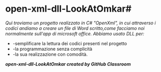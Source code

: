 # open-xml-dll-LookAtOmkar#
*Quì troviamo un progetto realizzato in C# "OpenXml", in cui attraverso i codici andiamo a creare un file di Word scritto,come facciamo noi normalmente sull'app di microsoft office.*
*Abbiamo usato DLL per:*
* -semplificare la lettura dei codici presenti nel progetto
* -la programmazione senza complicità
* -la sua realizzazione con comodità.

***open-xml-dll-LookAtOmkar created by GitHub Classroom***
